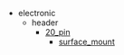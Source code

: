 * electronic
  * header
    * [20_pin](electronic/header/20_pin)
      * [surface_mount](electronic/header/20_pin/surface_mount)
